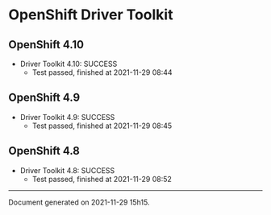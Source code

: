 
OpenShift Driver Toolkit
========================

OpenShift 4.10
--------------



* Driver Toolkit 4.10: SUCCESS
  - Test passed, finished at 2021-11-29 08:44

OpenShift 4.9
-------------



* Driver Toolkit 4.9: SUCCESS
  - Test passed, finished at 2021-11-29 08:45

OpenShift 4.8
-------------



* Driver Toolkit 4.8: SUCCESS
  - Test passed, finished at 2021-11-29 08:52

---
Document generated on 2021-11-29 15h15.
